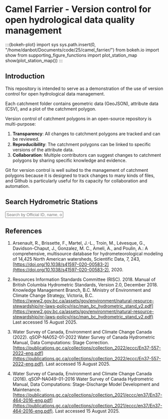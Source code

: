 # Camel Farrier - Version control for open hydrological data quality management

:::{bokeh-plot}
import sys
sys.path.insert(0, "/home/danbot/Documents/code/25/camel_farrier/")
from bokeh.io import show
from supporting_figure_functions import plot_station_map
show(plot_station_map())
:::

## Introduction

This repository is intended to serve as a demonstration of the use of version control for open hydrological data management.

Each catchment folder contains geometric data (GeoJSON), attribute data (CSV), and a plot of the catchment polygon.

Version control of catchment polygons in an open-source repository is multi-purpose:
1.  **Transparency**: All changes to catchment polygons are tracked and can be reviewed.
2.  **Reproducibility**: The catchment polygons can be linked to specific versions of the attribute data.
3.  **Collaboration**: Multiple contributors can suggest changes to catchment polygons by sharing specific knowledge and evidence.

Git for version control is well suited to the management of catchment polygons because it is designed to track changes to many kinds of files,
and Github is particularly useful for its capacity for collaboration and automation.

## Search Hydrometric Stations


<div class="search-container">
    <input type="text" id="stationSearch" placeholder="Search by Official ID, name, or source..." onkeyup="filterStations()">
    <div id="searchResults" class="search-results"></div>
</div>


<script>
// Station data for search
const stations = [
  {id: "08HB032", name: "MILLSTONE RIVER AT NANAIMO", folder: "station_pages/stations/08HB032.html"},
  {id: "05JA005", name: "WOOD RIVER NEAR MCCORD", folder: "station_pages/stations/05JA005.html"},
  {id: "02HC047", name: "HUMBER RIVER NEAR PALGRAVE", folder: "station_pages/stations/02HC047.html"},
  {id: "10CB001", name: "SIKANNI CHIEF RIVER NEAR FORT NELSON", folder: "station_pages/stations/10CB001.html"},
  {id: "07OA001", name: "SOUSA CREEK NEAR HIGH LEVEL", folder: "station_pages/stations/07OA001.html"},
  {id: "05JM010", name: "EKAPO CREEK NEAR MARIEVAL", folder: "station_pages/stations/05JM010.html"},
  {id: "06AB002", name: "WOLF RIVER AT OUTLET OF WOLF LAKE", folder: "station_pages/stations/06AB002.html"},
  {id: "01FB003", name: "SOUTHWEST MARGAREE RIVER NEAR UPPER MARGAREE", folder: "station_pages/stations/01FB003.html"},
  {id: "01DR001", name: "SOUTH RIVER AT ST. ANDREWS", folder: "station_pages/stations/01DR001.html"},
  {id: "02EC021", name: "UXBRIDGE BROOK NEAR UXBRIDGE", folder: "station_pages/stations/02EC021.html"},
  {id: "08DB001", name: "NASS RIVER ABOVE SHUMAL CREEK", folder: "station_pages/stations/08DB001.html"},
  {id: "08EE012", name: "SIMPSON CREEK AT THE MOUTH", folder: "station_pages/stations/08EE012.html"},
  {id: "07EE007", name: "PARSNIP RIVER ABOVE MISINCHINKA RIVER", folder: "station_pages/stations/07EE007.html"},
  {id: "08FE003", name: "KEMANO RIVER ABOVE POWERHOUSE TAILRACE", folder: "station_pages/stations/08FE003.html"},
  {id: "07HF002", name: "KEG RIVER AT HIGHWAY NO. 35", folder: "station_pages/stations/07HF002.html"},
  {id: "02GE008", name: "OXBOW CREEK NEAR KILWORTH", folder: "station_pages/stations/02GE008.html"},
  {id: "05CE018", name: "THREEHILLS CREEK BELOW RAY CREEK", folder: "station_pages/stations/05CE018.html"},
  {id: "11AC025", name: "DENNIEL CREEK NEAR VAL MARIE", folder: "station_pages/stations/11AC025.html"},
  {id: "05CE012", name: "GHOSTPINE CREEK NEAR HUXLEY", folder: "station_pages/stations/05CE012.html"},
  {id: "02YR003", name: "INDIAN BAY BROOK NEAR NORTHWEST ARM", folder: "station_pages/stations/02YR003.html"},
  {id: "02YO006", name: "PETERS RIVER NEAR BOTWOOD", folder: "station_pages/stations/02YO006.html"},
  {id: "05DF006", name: "WHITEMUD CREEK NEAR ELLERSLIE", folder: "station_pages/stations/05DF006.html"},
  {id: "05CC011", name: "WASKASOO CREEK AT RED DEER", folder: "station_pages/stations/05CC011.html"},
  {id: "07JF003", name: "PONTON RIVER ABOVE BOYER RIVER", folder: "station_pages/stations/07JF003.html"},
  {id: "07GG001", name: "WASKAHIGAN RIVER NEAR THE MOUTH", folder: "station_pages/stations/07GG001.html"},
  {id: "10UH001", name: "SYLVIA GRINNELL RIVER NEAR IQALUIT", folder: "station_pages/stations/10UH001.html"},
  {id: "08NL024", name: "TULAMEEN RIVER AT PRINCETON", folder: "station_pages/stations/08NL024.html"},
  {id: "08NH115", name: "SULLIVAN CREEK NEAR CANYON", folder: "station_pages/stations/08NH115.html"},
  {id: "08EF001", name: "SKEENA RIVER AT USK", folder: "station_pages/stations/08EF001.html"},
  {id: "02HM004", name: "WILTON CREEK NEAR NAPANEE", folder: "station_pages/stations/02HM004.html"},
  {id: "08LF033", name: "THOMPSON RIVER NEAR SAVONA", folder: "station_pages/stations/08LF033.html"},
  {id: "09BC001", name: "PELLY RIVER AT PELLY CROSSING", folder: "station_pages/stations/09BC001.html"},
  {id: "03NE012", name: "TRIBUTARY TO REID BROOK", folder: "station_pages/stations/03NE012.html"},
  {id: "08KH019", name: "MOFFAT CREEK NEAR HORSEFLY", folder: "station_pages/stations/08KH019.html"},
  {id: "07RD001", name: "LOCKHART RIVER AT OUTLET OF ARTILLERY LAKE", folder: "station_pages/stations/07RD001.html"},
  {id: "02ED017", name: "HOGG CREEK NEAR VICTORIA HARBOUR", folder: "station_pages/stations/02ED017.html"},
  {id: "01EE005", name: "MOOSE PIT BROOK AT TUPPER LAKE", folder: "station_pages/stations/01EE005.html"},
  {id: "10UH012", name: "INFLOW TO LAKE GERALDINE NEAR IQALUIT", folder: "station_pages/stations/10UH012.html"},
  {id: "05MG001", name: "ARROW RIVER NEAR ARROW RIVER", folder: "station_pages/stations/05MG001.html"},
  {id: "07FA006", name: "HALFWAY RIVER NEAR FARRELL CREEK", folder: "station_pages/stations/07FA006.html"},
  {id: "05CA002", name: "JAMES RIVER NEAR SUNDRE", folder: "station_pages/stations/05CA002.html"},
  {id: "02YO012", name: "SOUTHWEST BROOK AT LEWISPORTE", folder: "station_pages/stations/02YO012.html"},
  {id: "08LC040", name: "VANCE CREEK BELOW DEAFIES CREEK", folder: "station_pages/stations/08LC040.html"},
  {id: "08NG077", name: "ST. MARY RIVER BELOW MORRIS CREEK", folder: "station_pages/stations/08NG077.html"},
  {id: "03NE001", name: "REID BROOK AT OUTLET OF REID POND", folder: "station_pages/stations/03NE001.html"},
  {id: "02CE007", name: "MINISTIC CREEK ABOVE AGNEW LAKE", folder: "station_pages/stations/02CE007.html"},
  {id: "07BK005", name: "SAULTEAUX RIVER NEAR SPURFIELD", folder: "station_pages/stations/07BK005.html"},
  {id: "08LB020", name: "BARRIERE RIVER AT THE MOUTH", folder: "station_pages/stations/08LB020.html"},
  {id: "05CE002", name: "KNEEHILLS CREEK NEAR DRUMHELLER", folder: "station_pages/stations/05CE002.html"},
  {id: "05JA006", name: "SIX MILE CREEK NEAR GLENTWORTH", folder: "station_pages/stations/05JA006.html"},
  {id: "04KA001", name: "KWETABOHIGAN RIVER NEAR THE MOUTH", folder: "station_pages/stations/04KA001.html"},
  {id: "08NE074", name: "SALMO RIVER NEAR SALMO", folder: "station_pages/stations/08NE074.html"},
  {id: "01BU002", name: "PETITCODIAC RIVER NEAR PETITCODIAC", folder: "station_pages/stations/01BU002.html"},
  {id: "02YL008", name: "UPPER HUMBER RIVER ABOVE BLACK BROOK", folder: "station_pages/stations/02YL008.html"},
  {id: "02FE008", name: "MIDDLE MAITLAND RIVER NEAR BELGRAVE", folder: "station_pages/stations/02FE008.html"},
  {id: "05OA007", name: "BADGER CREEK NEAR CARTWRIGHT", folder: "station_pages/stations/05OA007.html"},
  {id: "02GC011", name: "BIG CREEK NEAR KELVIN", folder: "station_pages/stations/02GC011.html"},
  {id: "04EA001", name: "EKWAN RIVER BELOW NORTH WASHAGAMI RIVER", folder: "station_pages/stations/04EA001.html"},
  {id: "05AB013", name: "BEAVER CREEK NEAR BROCKET", folder: "station_pages/stations/05AB013.html"},
  {id: "08HB074", name: "CRUICKSHANK RIVER NEAR THE MOUTH", folder: "station_pages/stations/08HB074.html"},
  {id: "05MF024", name: "LITTLE SASKATCHEWAN RIVER NEAR HOROD", folder: "station_pages/stations/05MF024.html"},
  {id: "07JA003", name: "WILLOW RIVER NEAR WABASCA", folder: "station_pages/stations/07JA003.html"},
  {id: "02ZD002", name: "GREY RIVER NEAR GREY RIVER", folder: "station_pages/stations/02ZD002.html"},
  {id: "02EC009", name: "HOLLAND RIVER EAST BRANCH AT HOLLAND LANDING", folder: "station_pages/stations/02EC009.html"},
  {id: "08NM240", name: "TWO FORTY CREEK NEAR PENTICTON", folder: "station_pages/stations/08NM240.html"},
  {id: "04CA002", name: "SEVERN RIVER AT OUTLET OF MUSKRAT DAM LAKE", folder: "station_pages/stations/04CA002.html"},
  {id: "08NM134", name: "CAMP CREEK AT MOUTH NEAR THIRSK", folder: "station_pages/stations/08NM134.html"},
  {id: "05QE008", name: "CEDAR RIVER BELOW WABASKANG LAKE", folder: "station_pages/stations/05QE008.html"},
  {id: "06FC001", name: "LITTLE CHURCHILL RIVER ABOVE RECLUSE LAKE", folder: "station_pages/stations/06FC001.html"},
  {id: "10KB001", name: "CARCAJOU RIVER BELOW IMPERIAL RIVER", folder: "station_pages/stations/10KB001.html"},
  {id: "08NK002", name: "ELK RIVER AT FERNIE", folder: "station_pages/stations/08NK002.html"},
  {id: "01FJ002", name: "MACASKILLS BROOK NEAR BIRCH GROVE", folder: "station_pages/stations/01FJ002.html"},
  {id: "02GG006", name: "BEAR CREEK NEAR PETROLIA", folder: "station_pages/stations/02GG006.html"},
  {id: "07FD006", name: "SADDLE RIVER NEAR WOKING", folder: "station_pages/stations/07FD006.html"},
  {id: "08CE001", name: "STIKINE RIVER AT TELEGRAPH CREEK", folder: "station_pages/stations/08CE001.html"},
  {id: "10EB001", name: "SOUTH NAHANNI RIVER ABOVE VIRGINIA FALLS", folder: "station_pages/stations/10EB001.html"},
  {id: "02GC002", name: "KETTLE CREEK AT ST. THOMAS", folder: "station_pages/stations/02GC002.html"},
  {id: "08LG016", name: "PENNASK CREEK NEAR QUILCHENA", folder: "station_pages/stations/08LG016.html"},
  {id: "05PC023", name: "PINEWOOD RIVER AT HIGHWAY NO. 617", folder: "station_pages/stations/05PC023.html"},
  {id: "06BB003", name: "CHURCHILL RIVER NEAR PATUANAK", folder: "station_pages/stations/06BB003.html"},
  {id: "05OC019", name: "BUFFALO CREEK NEAR ROSENFELD", folder: "station_pages/stations/05OC019.html"},
  {id: "08MF065", name: "NAHATLATCH RIVER BELOW TACHEWANA CREEK", folder: "station_pages/stations/08MF065.html"},
  {id: "05LJ007", name: "TURTLE RIVER NEAR LAURIER", folder: "station_pages/stations/05LJ007.html"},
  {id: "08NJ061", name: "REDFISH CREEK NEAR HARROP", folder: "station_pages/stations/08NJ061.html"},
  {id: "08KE016", name: "BAKER CREEK AT QUESNEL", folder: "station_pages/stations/08KE016.html"},
  {id: "08HF013", name: "SIMPSON CREEK NEAR KOPRINO HARBOUR", folder: "station_pages/stations/08HF013.html"},
  {id: "03NE011", name: "REID BROOK BELOW TRIBUTARY", folder: "station_pages/stations/03NE011.html"},
  {id: "09DB001", name: "BEAVER RIVER BELOW MATSON CREEK", folder: "station_pages/stations/09DB001.html"},
  {id: "07EF004", name: "CARBON CREEK NEAR THE MOUTH", folder: "station_pages/stations/07EF004.html"},
  {id: "08JD006", name: "DRIFTWOOD RIVER ABOVE KASTBERG CREEK", folder: "station_pages/stations/08JD006.html"},
  {id: "08ME027", name: "HURLEY RIVER BELOW LONE GOAT CREEK", folder: "station_pages/stations/08ME027.html"},
  {id: "04LE002", name: "NEMEGOSENDA RIVER NEAR CHAPLEAU", folder: "station_pages/stations/04LE002.html"},
  {id: "08KH031", name: "HORSEFLY RIVER ABOVE QUESNEL LAKE", folder: "station_pages/stations/08KH031.html"},
  {id: "05FC007", name: "YOUNG CREEK NEAR CASTOR", folder: "station_pages/stations/05FC007.html"},
  {id: "07HA005", name: "WHITEMUD RIVER NEAR DIXONVILLE", folder: "station_pages/stations/07HA005.html"},
  {id: "02EA010", name: "NORTH MAGNETAWAN RIVER ABOVE PICKEREL LAKE", folder: "station_pages/stations/02EA010.html"},
  {id: "08HA010", name: "SAN JUAN RIVER NEAR PORT RENFREW", folder: "station_pages/stations/08HA010.html"},
  {id: "02ED007", name: "COLDWATER RIVER AT COLDWATER", folder: "station_pages/stations/02ED007.html"},
  {id: "07EE010", name: "PACK RIVER AT OUTLET OF MCLEOD LAKE", folder: "station_pages/stations/07EE010.html"},
  {id: "02HC049", name: "DUFFINS CREEK AT AJAX", folder: "station_pages/stations/02HC049.html"},
  {id: "02CG003", name: "BLUE JAY CREEK NEAR TEHKUMMAH", folder: "station_pages/stations/02CG003.html"},
  {id: "03NE002", name: "CAMP POND BROOK BELOW CAMP POND", folder: "station_pages/stations/03NE002.html"},
  {id: "02ZK004", name: "LITTLE SALMONIER RIVER NEAR NORTH HARBOUR", folder: "station_pages/stations/02ZK004.html"},
  {id: "02YN002", name: "LLOYDS RIVER BELOW KING GEORGE IV LAKE", folder: "station_pages/stations/02YN002.html"},
  {id: "04LA006", name: "MOLLIE RIVER AT HIGHWAY NO. 144", folder: "station_pages/stations/04LA006.html"},
  {id: "08NL071", name: "TULAMEEN RIVER BELOW VUICH CREEK", folder: "station_pages/stations/08NL071.html"},
  {id: "08FF002", name: "HIRSCH CREEK NEAR THE MOUTH", folder: "station_pages/stations/08FF002.html"},
  {id: "10CD004", name: "BOUGIE CREEK AT KILOMETRE 368 ALASKA HIGHWAY", folder: "station_pages/stations/10CD004.html"},
  {id: "08GA075", name: "MAMQUAM RIVER ABOVE RING CREEK", folder: "station_pages/stations/08GA075.html"},
  {id: "05NF002", name: "ANTLER RIVER NEAR MELITA", folder: "station_pages/stations/05NF002.html"},
  {id: "04AB001", name: "HAYES RIVER BELOW GODS RIVER", folder: "station_pages/stations/04AB001.html"},
  {id: "02BF002", name: "GOULAIS RIVER NEAR SEARCHMONT", folder: "station_pages/stations/02BF002.html"},
  {id: "07EA005", name: "FINLAY RIVER ABOVE AKIE RIVER", folder: "station_pages/stations/07EA005.html"},
  {id: "06DA002", name: "COCHRANE RIVER NEAR BROCHET", folder: "station_pages/stations/06DA002.html"},
  {id: "02FE014", name: "BLYTH BROOK BELOW BLYTH", folder: "station_pages/stations/02FE014.html"},
  {id: "07BF905", name: "SOUTH HEART RIVER NEAR BIG PRAIRIE SETTLEMENT", folder: "station_pages/stations/07BF905.html"},
  {id: "07FD009", name: "CLEAR RIVER NEAR BEAR CANYON", folder: "station_pages/stations/07FD009.html"},
  {id: "01AL004", name: "NARROWS MOUNTAIN BROOK NEAR NARROWS MOUNTAIN", folder: "station_pages/stations/01AL004.html"},
  {id: "01FG001", name: "RIVER DENYS AT BIG MARSH", folder: "station_pages/stations/01FG001.html"},
  {id: "07JD002", name: "WABASCA RIVER AT HIGHWAY NO. 88", folder: "station_pages/stations/07JD002.html"},
  {id: "05AB005", name: "TROUT CREEK NEAR GRANUM", folder: "station_pages/stations/05AB005.html"},
  {id: "07DD002", name: "RICHARDSON RIVER NEAR THE MOUTH", folder: "station_pages/stations/07DD002.html"},
  {id: "10ED007", name: "BLACKSTONE RIVER AT HIGHWAY NO. 7", folder: "station_pages/stations/10ED007.html"},
  {id: "02ZL005", name: "BIG BROOK AT LEAD COVE", folder: "station_pages/stations/02ZL005.html"},
  {id: "05OE015", name: "JOUBERT CREEK NEAR PANSY", folder: "station_pages/stations/05OE015.html"},
  {id: "02BC006", name: "PUKASKWA RIVER BELOW FOX RIVER", folder: "station_pages/stations/02BC006.html"},
  {id: "08EE013", name: "BUCK CREEK AT THE MOUTH", folder: "station_pages/stations/08EE013.html"},
  {id: "05EE009", name: "VERMILION RIVER AT VEGREVILLE", folder: "station_pages/stations/05EE009.html"},
  {id: "10RC002", name: "MEADOWBANK RIVER ABOVE NANAU LAKE", folder: "station_pages/stations/10RC002.html"},
  {id: "04GB005", name: "BRIGHTSAND RIVER AT MOBERLEY", folder: "station_pages/stations/04GB005.html"},
  {id: "05RD008", name: "PIGEON RIVER AT OUTLET OF ROUND LAKE", folder: "station_pages/stations/05RD008.html"},
  {id: "02HB031", name: "CREDIT RIVER ERIN BRANCH AT HILLSBURGH", folder: "station_pages/stations/02HB031.html"},
  {id: "05QA004", name: "STURGEON RIVER AT MCDOUGALL MILLS", folder: "station_pages/stations/05QA004.html"},
  {id: "08AB001", name: "ALSEK RIVER ABOVE BATES RIVER", folder: "station_pages/stations/08AB001.html"},
  {id: "02JC008", name: "BLANCHE RIVER ABOVE ENGLEHART", folder: "station_pages/stations/02JC008.html"},
  {id: "08NH132", name: "KEEN CREEK BELOW KYAWATS CREEK", folder: "station_pages/stations/08NH132.html"},
  {id: "05NB033", name: "MOSELEY CREEK NEAR HALBRITE", folder: "station_pages/stations/05NB033.html"},
  {id: "02HC009", name: "EAST HUMBER RIVER NEAR PINE GROVE", folder: "station_pages/stations/02HC009.html"},
  {id: "10LC003", name: "RENGLENG RIVER BELOW HIGHWAY NO. 8 (DEMPSTER HIGHWAY)", folder: "station_pages/stations/10LC003.html"},
  {id: "02HD013", name: "HARMONY CREEK AT OSHAWA", folder: "station_pages/stations/02HD013.html"},
  {id: "09AE006", name: "MORLEY RIVER AT KM 1251 ALASKA HIGHWAY", folder: "station_pages/stations/09AE006.html"},
  {id: "02HB022", name: "BRONTE CREEK AT CARLISLE", folder: "station_pages/stations/02HB022.html"},
  {id: "02HJ001", name: "JACKSON CREEK AT PETERBOROUGH", folder: "station_pages/stations/02HJ001.html"},
  {id: "02FB014", name: "BIGHEAD RIVER NEAR STRATHAVON", folder: "station_pages/stations/02FB014.html"},
  {id: "07FC003", name: "BLUEBERRY RIVER BELOW AITKEN CREEK", folder: "station_pages/stations/07FC003.html"},
  {id: "02CF011", name: "VERMILION RIVER NEAR VAL CARON", folder: "station_pages/stations/02CF011.html"},
  {id: "05AA033", name: "KETTLES CREEK AT PINCHER CREEK", folder: "station_pages/stations/05AA033.html"},
  {id: "05MG003", name: "GOPHER CREEK NEAR VIRDEN", folder: "station_pages/stations/05MG003.html"},
  {id: "07AG007", name: "MCLEOD RIVER NEAR ROSEVEAR", folder: "station_pages/stations/07AG007.html"},
  {id: "10HB005", name: "REDSTONE RIVER 63 KM ABOVE THE MOUTH", folder: "station_pages/stations/10HB005.html"},
  {id: "02HK016", name: "TROUT CREEK NEAR CAMPBELLFORD", folder: "station_pages/stations/02HK016.html"},
  {id: "03QC002", name: "ALEXIS RIVER NEAR PORT HOPE SIMPSON", folder: "station_pages/stations/03QC002.html"},
  {id: "08MH076", name: "KANAKA CREEK NEAR WEBSTER CORNERS", folder: "station_pages/stations/08MH076.html"},
  {id: "05LC004", name: "RED DEER RIVER NEAR THE MOUTH", folder: "station_pages/stations/05LC004.html"},
  {id: "05GA008", name: "SOUNDING CREEK NEAR OYEN", folder: "station_pages/stations/05GA008.html"},
  {id: "02YM004", name: "INDIAN BROOK DIVERSION ABOVE BIRCHY LAKE", folder: "station_pages/stations/02YM004.html"},
  {id: "02FE017", name: "LAKELET CREEK NEAR GORRIE", folder: "station_pages/stations/02FE017.html"},
  {id: "10LD004", name: "HARE INDIAN RIVER NEAR FORT GOOD HOPE", folder: "station_pages/stations/10LD004.html"},
  {id: "01DG003", name: "BEAVERBANK RIVER NEAR KINSAC", folder: "station_pages/stations/01DG003.html"},
  {id: "08KA013", name: "MORKILL RIVER BELOW HELLROARING CREEK", folder: "station_pages/stations/08KA013.html"},
  {id: "01FA001", name: "RIVER INHABITANTS AT GLENORA", folder: "station_pages/stations/01FA001.html"},
  {id: "08NN019", name: "TRAPPING CREEK NEAR THE MOUTH", folder: "station_pages/stations/08NN019.html"},
  {id: "10LB007", name: "TIEDA RIVER NEAR THE MOUTH", folder: "station_pages/stations/10LB007.html"},
  {id: "07DD001", name: "ATHABASCA RIVER AT EMBARRAS AIRPORT", folder: "station_pages/stations/07DD001.html"},
  {id: "10AC005", name: "COTTONWOOD RIVER ABOVE BASS CREEK", folder: "station_pages/stations/10AC005.html"},
  {id: "09EA004", name: "NORTH KLONDIKE RIVER NEAR THE MOUTH", folder: "station_pages/stations/09EA004.html"},
  {id: "07FB004", name: "DICKEBUSCH CREEK NEAR THE MOUTH", folder: "station_pages/stations/07FB004.html"},
  {id: "10ED009", name: "SCOTTY CREEK AT HIGHWAY NO. 7", folder: "station_pages/stations/10ED009.html"},
  {id: "05CE010", name: "RAY CREEK NEAR INNISFAIL", folder: "station_pages/stations/05CE010.html"},
  {id: "02EC002", name: "BLACK RIVER NEAR WASHAGO", folder: "station_pages/stations/02EC002.html"},
  {id: "01AJ003", name: "MEDUXNEKEAG RIVER NEAR BELLEVILLE", folder: "station_pages/stations/01AJ003.html"},
  {id: "05QE009", name: "STURGEON RIVER AT OUTLET OF SALVESEN LAKE", folder: "station_pages/stations/05QE009.html"},
  {id: "10AA005", name: "BIG CREEK AT KM 1084.8 ALASKA HIGHWAY", folder: "station_pages/stations/10AA005.html"},
  {id: "06BD001", name: "HAULTAIN RIVER ABOVE NORBERT RIVER", folder: "station_pages/stations/06BD001.html"},
  {id: "05CC013", name: "LASTHILL CREEK NEAR ECKVILLE", folder: "station_pages/stations/05CC013.html"},
  {id: "04FA002", name: "KAWINOGANS RIVER NEAR PICKLE CROW", folder: "station_pages/stations/04FA002.html"},
  {id: "02FE010", name: "BOYLE DRAIN NEAR ATWOOD", folder: "station_pages/stations/02FE010.html"},
  {id: "02ZM018", name: "VIRGINIA RIVER AT PLEASANTVILLE", folder: "station_pages/stations/02ZM018.html"},
  {id: "02HD009", name: "WILMOT CREEK NEAR NEWCASTLE", folder: "station_pages/stations/02HD009.html"},
  {id: "06OA007", name: "BROWN RIVER AT THE OUTLET OF BROWN LAKE", folder: "station_pages/stations/06OA007.html"},
  {id: "05ME010", name: "SILVER CREEK NEAR BINSCARTH", folder: "station_pages/stations/05ME010.html"},
  {id: "10RC001", name: "BACK RIVER ABOVE HERMANN RIVER", folder: "station_pages/stations/10RC001.html"},
  {id: "02GD019", name: "TROUT CREEK NEAR FAIRVIEW", folder: "station_pages/stations/02GD019.html"},
  {id: "02YN004", name: "STAR BROOK ABOVE STAR LAKE", folder: "station_pages/stations/02YN004.html"},
  {id: "08GA071", name: "ELAHO RIVER NEAR THE MOUTH", folder: "station_pages/stations/08GA071.html"},
  {id: "02ZK002", name: "NORTHEAST RIVER NEAR PLACENTIA", folder: "station_pages/stations/02ZK002.html"},
  {id: "07GD004", name: "REDWILLOW RIVER NEAR RIO GRANDE", folder: "station_pages/stations/07GD004.html"},
  {id: "02YE001", name: "GREAVETT BROOK ABOVE PORTLAND CREEK POND", folder: "station_pages/stations/02YE001.html"},
  {id: "02AD010", name: "BLACKWATER RIVER AT BEARDMORE", folder: "station_pages/stations/02AD010.html"},
  {id: "02ZK008", name: "RATTLING BROOK BELOW PLANT DISCHARGE", folder: "station_pages/stations/02ZK008.html"},
  {id: "02HC038", name: "WEST DUFFINS CREEK ABOVE GREEN RIVER", folder: "station_pages/stations/02HC038.html"},
  {id: "08HA016", name: "BINGS CREEK NEAR THE MOUTH", folder: "station_pages/stations/08HA016.html"},
  {id: "01EJ001", name: "SACKVILLE RIVER AT BEDFORD", folder: "station_pages/stations/01EJ001.html"},
  {id: "01BU009", name: "HOLMES BROOK SITE NO. 9 NEAR PETITCODIAC", folder: "station_pages/stations/01BU009.html"},
  {id: "08KA007", name: "FRASER RIVER AT RED PASS", folder: "station_pages/stations/08KA007.html"},
  {id: "01BL002", name: "RIVIERE CARAQUET AT BURNSVILLE", folder: "station_pages/stations/01BL002.html"},
  {id: "02AB019", name: "MCVICAR CREEK AT THUNDER BAY", folder: "station_pages/stations/02AB019.html"},
  {id: "08NL038", name: "SIMILKAMEEN RIVER NEAR HEDLEY", folder: "station_pages/stations/08NL038.html"},
  {id: "05FE002", name: "BUFFALO CREEK AT HIGHWAY NO. 41", folder: "station_pages/stations/05FE002.html"},
  {id: "05ME009", name: "SCISSOR CREEK NEAR MCAULEY", folder: "station_pages/stations/05ME009.html"},
];</script>

## References

1. Arsenault, R., Brissette, F., Martel, J.-L., Troin, M., Lévesque, G., Davidson-Chaput, J., Gonzalez, M. C., Ameli, A., and Poulin, A.: A comprehensive, multisource database for hydrometeorological modeling of 14,425 North American watersheds, Scientific Data, 7, 243, [https://doi.org/10.1038/s41597-020-00583-2](https://doi.org/10.1038/s41597-020-00583-2), 2020.

2. Resources Information Standards Committee (RISC). 2018. Manual of British Columbia Hydrometric Standards, Version 2.0, December 2018. Knowledge Management Branch, B.C. Ministry of Environment and Climate Change Strategy, Victoria, B.C. [https://www2.gov.bc.ca/assets/gov/environment/natural-resource-stewardship/nr-laws-policy/risc/man_bc_hydrometric_stand_v2.pdf](https://www2.gov.bc.ca/assets/gov/environment/natural-resource-stewardship/nr-laws-policy/risc/man_bc_hydrometric_stand_v2.pdf) Last accessed 15 August 2025.

3. Water Survey of Canada, Environment and Climate Change Canada (2022). qSOP-NA052-01-2022
Water Survey of Canada Hydrometric Manual, Data Computations: Stage Correction. [https://publications.gc.ca/collections/collection_2022/eccc/En37-557-2022-eng.pdf](https://publications.gc.ca/collections/collection_2022/eccc/En37-557-2022-eng.pdf). Last accessed 15 August 2025.

4. Water Survey of Canada, Environment and Climate Change Canada (2016). qSOP-NA049-01-2016
Water Survey of Canada Hydrometric Manual, Data Computations: Stage-Discharge Model Development and Maintenance. [https://publications.gc.ca/collections/collection_2021/eccc/en37/En37-464-2016-eng.pdf](https://publications.gc.ca/collections/collection_2021/eccc/en37/En37-464-2016-eng.pdf). Last accessed 15 August 2025.

